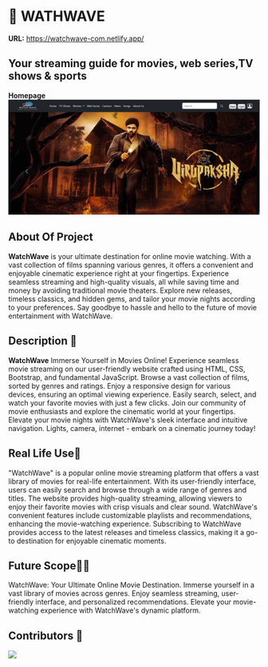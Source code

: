 

# 🎥 WATHWAVE
**URL:** <a href="https://watchwave-com.netlify.app/ "> https://watchwave-com.netlify.app/</a>

## Your streaming guide for movies, web series,TV shows & sports
**Homepage**
<img src="./img/home-scrin.png" /><br />


## About Of Project

**WatchWave** is your ultimate destination for online movie watching. With a vast collection of films spanning various genres, it offers a convenient and enjoyable cinematic experience right at your fingertips. Experience seamless streaming and high-quality visuals, all while saving time and money by avoiding traditional movie theaters. Explore new releases, timeless classics, and hidden gems, and tailor your movie nights according to your preferences. Say goodbye to hassle and hello to the future of movie entertainment with WatchWave.

## Description 📝


 **WatchWave**
  Immerse Yourself in Movies Online! Experience seamless movie streaming on our user-friendly website crafted using HTML, CSS, Bootstrap, and fundamental JavaScript. Browse a vast collection of films, sorted by genres and ratings. Enjoy a responsive design for various devices, ensuring an optimal viewing experience. Easily search, select, and watch your favorite movies with just a few clicks. Join our community of movie enthusiasts and explore the cinematic world at your fingertips. Elevate your movie nights with WatchWave's sleek interface and intuitive navigation. Lights, camera, internet - embark on a cinematic journey today!

## Real Life Use🎊
"WatchWave" is a popular online movie streaming platform that offers a vast library of movies for real-life entertainment. With its user-friendly interface, users can easily search and browse through a wide range of genres and titles. The website provides high-quality streaming, allowing viewers to enjoy their favorite movies with crisp visuals and clear sound. WatchWave's convenient features include customizable playlists and recommendations, enhancing the movie-watching experience. Subscribing to WatchWave provides access to the latest releases and timeless classics, making it a go-to destination for enjoyable cinematic moments.
## Future Scope🔮✨
WatchWave: Your Ultimate Online Movie Destination. Immerse yourself in a vast library of movies across genres. Enjoy seamless streaming, user-friendly interface, and personalized recommendations. Elevate your movie-watching experience with WatchWave's dynamic platform.

## Contributors 👏

<a href="https://github.com/Abhijeetkokat007/watchwave-icp5-project-2">

 <img src="https://contrib.rocks/image?repo=Abhijeetkokat007/watchwave-icp5-project-2" />
</a>